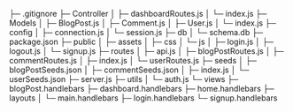 ├─ .gitignore
├─ Controller
│ ├─ dashboardRoutes.js
│ └─ index.js
├─ Models
│ ├─ BlogPost.js
│ ├─ Comment.js
│ ├─ User.js
│ └─ index.js
├─ config
│ ├─ connection.js
│ └─ session.js
├─ db
│ └─ schema.db
├─ package.json
├─ public
│ ├─ assets
│ ├─ css
│ └─ js
│ ├─ login.js
│ ├─ logout.js
│ └─ signup.js
├─ routes
│ ├─ api.js
│ ├─ blogPostRoutes.js
│ ├─ commentRoutes.js
│ ├─ index.js
│ └─ userRoutes.js
├─ seeds
│ ├─ blogPostSeeds.json
│ ├─ commentSeeds.json
│ ├─ index.js
│ └─ userSeeds.json
├─ server.js
├─ utils
│ └─ auth.js
└─ views
├─ blogPost.handlebars
├─ dashboard.handlebars
├─ home.handlebars
├─ layouts
│ └─ main.handlebars
├─ login.handlebars
└─ signup.handlebars
